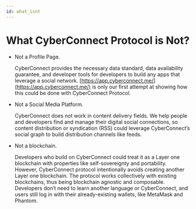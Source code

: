 ```yaml
---
id: what_isnt
---
```


# What CyberConnect Protocol is Not?

- Not a Profile Page. 
  
  CyberConnect provides the necessary data standard, data availability guarantee, and developer tools for developers to build any apps that leverage a social network. [https://app.cyberconnect.me/](https://app.cyberconnect.me/) is only our first attempt at showing how this could be done with CyberConnect Protocol. 

- Not a Social Media Platform. 

  CyberConnect does not work in content delivery fields. We help people and developers find and manage their digital social connections, so content distribution or syndication (RSS) could leverage CyberConnect’s social graph to build distribution channels like feeds.

- Not a blockchain. 

  Developers who build on CyberConnect could treat it as a Layer one blockchain with properties like self-sovereignty and portability. However, CyberConnect protocol intentionally avoids creating another Layer one blockchain. The protocol works collectively with existing blockchains, thus being blockchain agnostic and composable. Developers don’t need to learn another language or CyberConnect, and users still log in with their already-existing wallets, like MetaMask and Phantom.
